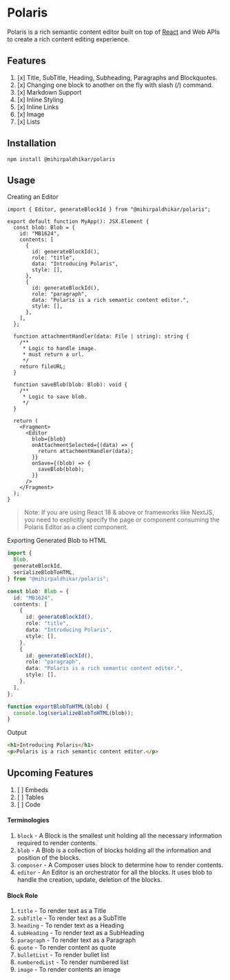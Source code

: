 # Polaris

Polaris is a rich semantic content editor built on top of [React](https://react.dev) and Web APIs to create a rich
content editing experience.

## Features

1. [x] Title, SubTitle, Heading, Subheading, Paragraphs and Blockquotes.
2. [x] Changing one block to another on the fly with slash (/) command.
3. [x] Markdown Support
4. [x] Inline Styling
5. [x] Inline Links
6. [x] Image
7. [x] Lists

## Installation

```
npm install @mihirpaldhikar/polaris
```

## Usage

Creating an Editor

```tsx
import { Editor, generateBlockId } from "@mihirpaldhikar/polaris";

export default function MyApp(): JSX.Element {
  const blob: Blob = {
    id: "MB1624",
    contents: [
      {
        id: generateBlockId(),
        role: "title",
        data: "Introducing Polaris",
        style: [],
      },
      {
        id: generateBlockId(),
        role: "paragraph",
        data: "Polaris is a rich semantic content editor.",
        style: [],
      },
    ],
  };

  function attachmentHandler(data: File | string): string {
    /**
     * Logic to handle image.
     * must return a url.
     */
    return fileURL;
  }

  function saveBlob(blob: Blob): void {
    /**
     * Logic to save blob.
     */
  }

  return (
    <Fragment>
      <Editor
        blob={blob}
        onAttachmentSelected={(data) => {
          return attachmentHandler(data);
        }}
        onSave={(blob) => {
          saveBlob(blob);
        }}
      />
    </Fragment>
  );
}
```

> Note: If you are using React 18 & above or frameworks like NextJS, you need to explicitly specify the page or
> component consuming the Polaris Editor as a client component.

Exporting Generated Blob to HTML

```ts
import {
  Blob,
  generateBlockId,
  serializeBlobToHTML,
} from "@mihirpaldhikar/polaris";

const blob: Blob = {
  id: "MB1624",
  contents: [
    {
      id: generateBlockId(),
      role: "title",
      data: "Introducing Polaris",
      style: [],
    },
    {
      id: generateBlockId(),
      role: "paragraph",
      data: "Polaris is a rich semantic content editor.",
      style: [],
    },
  ],
};

function exportBlobToHTML(blob) {
  console.log(serializeBlobToHTML(blob));
}
```

Output

```html
<h1>Introducing Polaris</h1>
<p>Polaris is a rich semantic content editor.</p>
```

## Upcoming Features

1. [ ] Embeds
2. [ ] Tables
3. [ ] Code

#### Terminologies

1. `block` - A Block is the smallest unit holding all the necessary information required to render contents.
2. `blob` - A Blob is a collection of blocks holding all the information and position of the blocks.
3. `composer` - A Composer uses block to determine how to render contents.
4. `editor` - An Editor is an orchestrator for all the blocks. It uses blob to handle the creation, update, deletion of
   the blocks.

#### Block Role

1. `title` - To render text as a Title
2. `subTitle` - To render text as a SubTitle
3. `heading` - To render text as a Heading
4. `subHeading` - To render text as a SubHeading
5. `paragraph` - To render text as a Paragraph
6. `quote` - To render content as quote
7. `bulletList` - To render bullet list
8. `numberedList` - To render numbered list
9. `image` - To render contents an image
